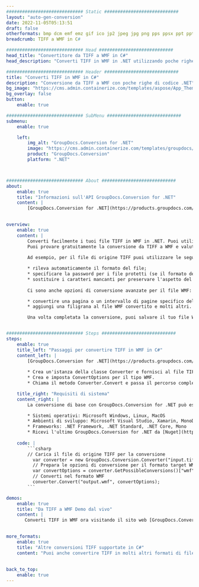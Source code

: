 ```yaml
---
############################# Static ############################
layout: "auto-gen-conversion"
date: 2022-11-05T05:13:51
draft: false
otherformats: bmp dcm emf emz gif ico jp2 jpeg jpg png pps ppsx ppt pptx psb psd svg svgz tga tif tiff webp wmf wmz
breadcrumb: TIFF a WMF in C#

############################# Head ############################
head_title: "Convertitore da TIFF a WMF in C#"
head_description: "Converti TIFF in WMF in .NET utilizzando poche righe di codice. Utilizza l'API di conversione dei documenti di GroupDocs per convertire oltre 160 formati di file."

############################# Header ############################
title: "Converti TIFF in WMF in C#"
description: "Conversione da TIFF a WMF con poche righe di codice .NET"
bg_image: "https://cms.admin.containerize.com/templates/aspose/App_Themes/V3/images/bg/header1.png"
bg_overlay: false
button:
    enable: true

############################# SubMenu ############################
submenu:
    enable: true

    left:
        img_alt: "GroupDocs.Conversion for .NET"
        image: "https://cms.admin.containerize.com/templates/groupdocs/images/product-logos/90x90-noborder/groupdocs-conversion-net.png"
        product: "GroupDocs.Conversion"
        platform: ".NET"



############################# About ############################
about:
    enable: true
    title: "Informazioni sull'API GroupDocs.Conversion for .NET"
    content: |
        [GroupDocs.Conversion for .NET](https://products.groupdocs.com/conversion/net/) può essere utilizzato per convertire Microsoft Word, Excel, PowerPoint, PDF, Visio e altri formati. GroupDocs.Conversion è un'API standalone adatta per sistemi interni e back-end in cui sono richieste prestazioni elevate. Non dipende da alcun software come Microsoft o Open Office.
    

overview:
    enable: true
    content: |
        Converti facilmente i tuoi file TIFF in WMF in .NET. Puoi utilizzare solo un paio di righe di codice C# in qualsiasi piattaforma a tua scelta come: Windows, Linux, macOS.
        Puoi provare gratuitamente la conversione da TIFF a WMF e valutare la qualità dei risultati della conversione. Insieme a semplici scenari di conversione di file, puoi provare opzioni più avanzate per caricare il file di origine TIFF e per salvare il risultato di output WMF. 
        
        Ad esempio, per il file di origine TIFF puoi utilizzare le seguenti opzioni di caricamento:

        * rileva automaticamente il formato del file;
        * specificare la password per i file protetti (se il formato del file lo supporta);
        * sostituire i caratteri mancanti per preservare l'aspetto del documento.
        
        Ci sono anche opzioni di conversione avanzate per il file WMF:

        * convertire una pagina o un intervallo di pagine specifico del documento;
        * aggiungi una filigrana al file WMF convertito e molti altri.

        Una volta completata la conversione, puoi salvare il tuo file WMF nel percorso del file locale o in qualsiasi archivio di terze parti come FTP, Amazon S3, Google Drive, Dropbox ecc. Nota: per convertire TIFF in {{ TO}} non è necessario alcun software aggiuntivo installato, come MS Office, Open Office, Adobe Acrobat Reader ecc.


############################# Steps ############################
steps:
    enable: true
    title_left: "Passaggi per convertire TIFF in WMF in C#"
    content_left: |
        [GroupDocs.Conversion for .NET](https://products.groupdocs.com/conversion/net/) consente agli sviluppatori di convertire facilmente un file TIFF in WMF con poche righe di codice.
        
        * Crea un'istanza della classe Converter e fornisci al file TIFF il percorso completo
        * Crea e imposta ConvertOptions per il tipo WMF.
        * Chiama il metodo Converter.Convert e passa il percorso completo e il formato (WMF) come parametro

    title_right: "Requisiti di sistema"
    content_right: |
        La conversione di base con GroupDocs.Conversion for .NET può essere eseguita in pochi semplici passaggi. Le nostre API sono supportate su tutte le principali piattaforme e sistemi operativi. Prima di eseguire il codice seguente, assicurati di avere i seguenti prerequisiti installati sul tuo sistema.

        * Sistemi operativi: Microsoft Windows, Linux, MacOS
        * Ambienti di sviluppo: Microsoft Visual Studio, Xamarin, MonoDevelop
        * Frameworks: .NET Framework, .NET Standard, .NET Core, Mono
        * Ricevi l'ultimo GroupDocs.Conversion for .NET da [Nuget](https://www.nuget.org/packages/groupdocs.conversion)
         
    code: |
        ```csharp    
        // Carica il file di origine TIFF per la conversione
          var converter = new GroupDocs.Conversion.Converter("input.tiff");
          // Prepara le opzioni di conversione per il formato target WMF
          var convertOptions = converter.GetPossibleConversions()["wmf"].ConvertOptions;
          // Converti nel formato WMF
          converter.Convert("output.wmf", convertOptions);
        ```

demos:
    enable: true
    title: "Da TIFF a WMF Demo dal vivo"
    content: |
       Converti TIFF in WMF ora visitando il sito web [GroupDocs.Conversion App](https://products.groupdocs.app/conversion/family). La demo online presenta i seguenti vantaggi
          

more_formats:
    enable: true
    title: "Altre conversioni TIFF supportate in C#"
    content: "Puoi anche convertire TIFF in molti altri formati di file. Si prega di consultare l'elenco di seguito."
       
       
back_to_top:
    enable: true
---
```


